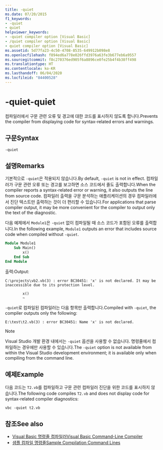 ```yaml
---
title: -quiet
ms.date: 07/20/2015
f1_keywords:
- -quiet
- quiet
helpviewer_keywords:
- -quiet compiler option [Visual Basic]
- /quiet compiler option [Visual Basic]
- quiet compiler option [Visual Basic]
ms.assetid: 5d77fa23-4c50-4708-8535-649912b098e8
ms.openlocfilehash: f894ed6a778e026ffd3976a63fe3b677eb6a9557
ms.sourcegitcommit: f8c270376ed905f6a8896ce0fe25b4f4b38ff498
ms.translationtype: HT
ms.contentlocale: ko-KR
ms.lasthandoff: 06/04/2020
ms.locfileid: "84400528"
---
```

# <a name="-quiet"></a><span data-ttu-id="c64a1-102">-quiet</span><span class="sxs-lookup"><span data-stu-id="c64a1-102">-quiet</span></span>

<span data-ttu-id="c64a1-103">컴파일러에서 구문 관련 오류 및 경고에 대한 코드를 표시하지 않도록 합니다.</span><span class="sxs-lookup"><span data-stu-id="c64a1-103">Prevents the compiler from displaying code for syntax-related errors and warnings.</span></span>

## <a name="syntax"></a><span data-ttu-id="c64a1-104">구문</span><span class="sxs-lookup"><span data-stu-id="c64a1-104">Syntax</span></span>

```console
-quiet
```

## <a name="remarks"></a><span data-ttu-id="c64a1-105">설명</span><span class="sxs-lookup"><span data-stu-id="c64a1-105">Remarks</span></span>

<span data-ttu-id="c64a1-106">기본적으로 `-quiet`은 적용되지 않습니다.</span><span class="sxs-lookup"><span data-stu-id="c64a1-106">By default, `-quiet` is not in effect.</span></span> <span data-ttu-id="c64a1-107">컴파일러가 구문 관련 오류 또는 경고를 보고하면 소스 코드에서 줄도 출력합니다.</span><span class="sxs-lookup"><span data-stu-id="c64a1-107">When the compiler reports a syntax-related error or warning, it also outputs the line from source code.</span></span> <span data-ttu-id="c64a1-108">컴파일러 출력을 구문 분석하는 애플리케이션의 경우 컴파일러에서 진단 텍스트만 출력하는 것이 더 편리할 수 있습니다.</span><span class="sxs-lookup"><span data-stu-id="c64a1-108">For applications that parse compiler output, it may be more convenient for the compiler to output only the text of the diagnostic.</span></span>

<span data-ttu-id="c64a1-109">다음 예제에서 `Module1`은 `-quiet` 없이 컴파일될 때 소스 코드가 포함된 오류를 출력합니다.</span><span class="sxs-lookup"><span data-stu-id="c64a1-109">In the following example, `Module1` outputs an error that includes source code when compiled without `-quiet`.</span></span>

```vb
Module Module1
    Sub Main()
        x()
    End Sub
End Module
```

<span data-ttu-id="c64a1-110">출력:</span><span class="sxs-lookup"><span data-stu-id="c64a1-110">Output:</span></span>

```console
C:\projects\vb2.vb(3) : error BC30451: 'x' is not declared. It may be inaccessible due to its protection level.

        x()
        ~
```

<span data-ttu-id="c64a1-111">`-quiet`로 컴파일된 컴파일러는 다음 항목만 출력합니다.</span><span class="sxs-lookup"><span data-stu-id="c64a1-111">Compiled with `-quiet`, the compiler outputs only the following:</span></span>

```console
E:\test\t2.vb(3) : error BC30451: Name 'x' is not declared.
```

> [!NOTE]
> <span data-ttu-id="c64a1-112">Visual Studio 개발 환경 내에서는 `-quiet` 옵션을 사용할 수 없습니다. 명령줄에서 컴파일하는 경우에만 사용할 수 있습니다.</span><span class="sxs-lookup"><span data-stu-id="c64a1-112">The `-quiet` option is not available from within the Visual Studio development environment; it is available only when compiling from the command line.</span></span>

## <a name="example"></a><span data-ttu-id="c64a1-113">예제</span><span class="sxs-lookup"><span data-stu-id="c64a1-113">Example</span></span>

<span data-ttu-id="c64a1-114">다음 코드는 `T2.vb`를 컴파일하고 구문 관련 컴파일러 진단을 위한 코드를 표시하지 않습니다.</span><span class="sxs-lookup"><span data-stu-id="c64a1-114">The following code compiles `T2.vb` and does not display code for syntax-related compiler diagnostics:</span></span>

```console
vbc -quiet t2.vb
```

## <a name="see-also"></a><span data-ttu-id="c64a1-115">참조</span><span class="sxs-lookup"><span data-stu-id="c64a1-115">See also</span></span>

- [<span data-ttu-id="c64a1-116">Visual Basic 명령줄 컴파일러</span><span class="sxs-lookup"><span data-stu-id="c64a1-116">Visual Basic Command-Line Compiler</span></span>](index.md)
- [<span data-ttu-id="c64a1-117">샘플 컴파일 명령줄</span><span class="sxs-lookup"><span data-stu-id="c64a1-117">Sample Compilation Command Lines</span></span>](sample-compilation-command-lines.md)
